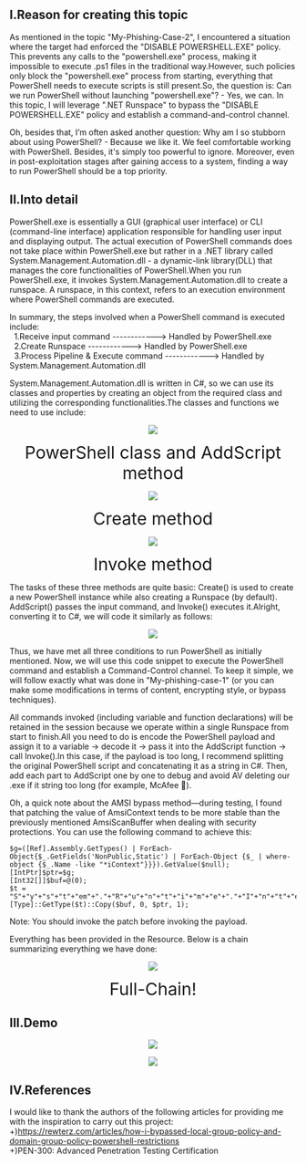 ## I.Reason for creating this topic  
As mentioned in the topic "My-Phishing-Case-2", I encountered a situation where the target had enforced the "DISABLE POWERSHELL.EXE" policy. This prevents any calls to the "powershell.exe" process, making it impossible to execute .ps1 files in the traditional way.However, such policies only block the "powershell.exe" process from starting, everything that PowerShell needs to execute scripts is still present.So, the question is: Can we run PowerShell without launching "powershell.exe"? - Yes, we can. In this topic, I will leverage ".NET Runspace" to bypass the "DISABLE POWERSHELL.EXE" policy and establish a command-and-control channel.  

Oh, besides that, I’m often asked another question: Why am I so stubborn about using PowerShell? - Because we like it. We feel comfortable working with PowerShell. Besides, it's simply too powerful to ignore. Moreover, even in post-exploitation stages after gaining access to a system, finding a way to run PowerShell should be a top priority.  

## II.Into detail  
PowerShell.exe is essentially a GUI (graphical user interface) or CLI (command-line interface) application responsible for handling user input and displaying output. The actual execution of PowerShell commands does not take place within PowerShell.exe but rather in a .NET library called System.Management.Automation.dll - a dynamic-link library(DLL) that manages the core functionalities of PowerShell.When you run PowerShell.exe, it invokes System.Management.Automation.dll to create a runspace. A runspace, in this context, refers to an execution environment where PowerShell commands are executed.  

In summary, the steps involved when a PowerShell command is executed include:  
&nbsp;&nbsp;1.Receive input command ------------> Handled by PowerShell.exe  
&nbsp;&nbsp;2.Create Runspace ------------> Handled by PowerShell.exe  
&nbsp;&nbsp;3.Process Pipeline & Execute command ------------> Handled by System.Management.Automation.dll  

System.Management.Automation.dll is written in C#, so we can use its classes and properties by creating an object from the required class and utilizing the corresponding functionalities.The classes and functions we need to use include:  
<p align="center">
  <img src="https://github.com/user-attachments/assets/b78370d7-3552-4efb-b6a2-c82fa23416fd">
</p>
<p align="center"> 
<span style="font-size:30px;">PowerShell class and AddScript method</span>
</p>  
<p align="center">
  <img src="https://github.com/user-attachments/assets/5fdbfb67-e9f1-4f71-a318-e38e4334ab2f">
</p>
<p align="center"> 
<span style="font-size:30px;">Create method</span>
</p>  
<p align="center">
  <img src="https://github.com/user-attachments/assets/c524d72b-d6e4-45ed-b02d-3976db7f8d9e">
</p>
<p align="center"> 
<span style="font-size:30px;">Invoke method</span>
</p>  

The tasks of these three methods are quite basic: Create() is used to create a new PowerShell instance while also creating a Runspace (by default). AddScript() passes the input command, and Invoke() executes it.Alright, converting it to C#, we will code it similarly as follows:  
<p align="center">
  <img src="https://github.com/user-attachments/assets/0678d083-7ee7-4a48-8edc-58de9a7ba63c">
</p>

Thus, we have met all three conditions to run PowerShell as initially mentioned. Now, we will use this code snippet to execute the PowerShell command and establish a Command-Control channel. To keep it simple, we will follow exactly what was done in "My-phishing-case-1" (or you can make some modifications in terms of content, encrypting style, or bypass techniques).  

All commands invoked (including variable and function declarations) will be retained in the session because we operate within a single Runspace from start to finish.All you need to do is encode the PowerShell payload and assign it to a variable → decode it → pass it into the AddScript function → call Invoke().In this case, if the payload is too long, I recommend splitting the original PowerShell script and concatenating it as a string in C#. Then, add each part to AddScript one by one to debug and avoid AV deleting our .exe if it string too long (for example, McAfee 🤡).  

Oh, a quick note about the AMSI bypass method—during testing, I found that patching the value of AmsiContext tends to be more stable than the previously mentioned AmsiScanBuffer when dealing with security protections. You can use the following command to achieve this:
```
$g=([Ref].Assembly.GetTypes() | ForEach-Object{$_.GetFields('NonPublic,Static') | ForEach-Object {$_ | where-object {$_.Name -like "*iContext"}}}).GetValue($null);
[IntPtr]$ptr=$g;
[Int32[]]$buf=@(0);
$t = "S"+"y"+"s"+"t"+"em"+"."+"R"+"u"+"n"+"t"+"i"+"m"+"e"+"."+"I"+"n"+"t"+"e"+"r"+"o"+"p"+"S"+"e"+"r"+"v"+"i"+"c"+"e"+"s"+"."+"M"+"a"+"r"+"s"+"h"+"a"+"l";
[Type]::GetType($t)::Copy($buf, 0, $ptr, 1);
```
Note: You should invoke the patch before invoking the payload.  

Everything has been provided in the Resource. Below is a chain summarizing everything we have done:
<p align="center">
  <img src="https://github.com/user-attachments/assets/5ffeb23e-5e1b-41ba-8a09-935af73f97cf">
</p>
<p align="center"> 
<span style="font-size:30px;">Full-Chain!</span>
</p>  

## III.Demo  
<p align="center">
  <img src="https://github.com/user-attachments/assets/2db1bd1e-24e1-43b4-a0a9-607839316472">
</p>  

<p align="center">
  <img src="https://github.com/user-attachments/assets/127309bb-d59f-4baf-931f-9a4225a2b334">
</p>  

## IV.References  
I would like to thank the authors of the following articles for providing me with the inspiration to carry out this project:  
+)https://rewterz.com/articles/how-i-bypassed-local-group-policy-and-domain-group-policy-powershell-restrictions  
+)PEN-300: Advanced Penetration Testing Certification  



